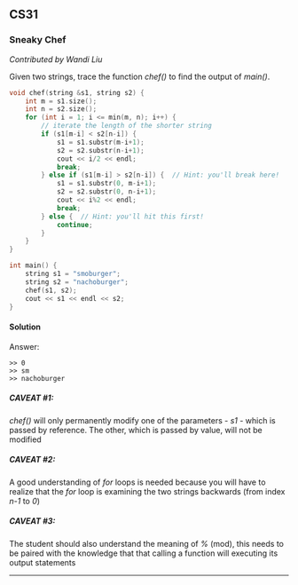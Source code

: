 ## CS31
### Sneaky Chef 
*Contributed by Wandi Liu*

Given two strings, trace the function *chef()* to find the output of *main()*. 

```cpp
void chef(string &s1, string s2) {
    int m = s1.size();
    int n = s2.size();
    for (int i = 1; i <= min(m, n); i++) {
        // iterate the length of the shorter string
        if (s1[m-i] < s2[n-i]) {
            s1 = s1.substr(m-i+1);
            s2 = s2.substr(n-i+1);
            cout << i/2 << endl;
            break;
        } else if (s1[m-i] > s2[n-i]) {  // Hint: you'll break here!
            s1 = s1.substr(0, m-i+1);
            s2 = s2.substr(0, n-i+1);
            cout << i%2 << endl;
            break;
        } else {  // Hint: you'll hit this first!
            continue;
        }
    }
}

int main() {
    string s1 = "smoburger";
    string s2 = "nachoburger";
    chef(s1, s2);
    cout << s1 << endl << s2; 
}
```
#### Solution 

Answer:
 ```
 >> 0
 >> sm
 >> nachoburger
 ```

##### CAVEAT #1: 
*chef()* will only permanently modify one of the parameters - *s1* - which is passed by reference. The other, which is passed by value, will not be modified
##### CAVEAT #2: 
A good understanding of *for* loops is needed because you will have to realize that the *for* loop is examining the two strings backwards (from index *n-1* to *0*)
##### CAVEAT #3: 
The student should also understand the meaning of *%* (mod), this needs to be paired with the knowledge that that calling a function will executing its output statements

---

